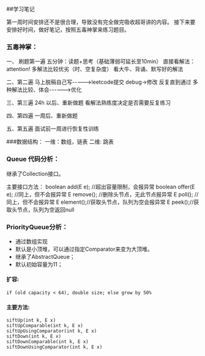##学习笔记

第一周时间安排还不是很合理，导致没有完全做完吸收超哥讲的内容。
接下来要安排好时间，做好笔记，按照五毒神掌来练习题目。

### 五毒神掌：
一、 刷题第一遍
五分钟：读题+思考（基础薄弱可延长至10min）
直接看解法：attention! 多解法比较优劣（时、空复杂度）
看大牛、背诵、默写好的解法

二、第二遍
马上脱稿自己写----->leetcode提交
debug->修改 反复直到通过
多种解法比较、体会------>优化

三、第三遍
24h 以后、重新做题
看解法熟练度决定是否需要反复练习

四、第四遍
一周后、重新做题

五、第五遍
面试前一周进行恢复性训练


###数据结构：
一维：数组，链表
二维: 跳表

### Queue 代码分析：
继承了Collection接口。

主要接口方法：
boolean add(E e); //超出容量限制，会报异常
boolean offer(E e); //同上，但不会报异常
E remove(); //删除头节点，无此节点报异常
E poll(); //同上，但不会报异常
E element();//获取头节点，队列为空会报异常
E peek();//获取头节点，队列为空返回null

### PriorityQueue分析：
- 通过数组实现
- 默认是小顶堆，可以通过指定Comparator来变为大顶堆。
- 继承了AbstractQueue；
- 默认初始容量为11；
#### 扩容:
    if (old capacity < 64), double size; else grow by 50%
#### 主要方法:
    siftUp(int k, E x)
    siftUpComparable(int k, E x)
    siftUpUsingComparator(int k, E x)
    siftDown(int k, E x)
    siftDownComparable(int k, E x)
    siftDownUsingComparator(int k, E x)